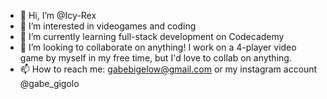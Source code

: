 - 👋 Hi, I’m @Icy-Rex
- 👀 I’m interested in videogames and coding
- 🌱 I’m currently learning full-stack development on Codecademy
- 💞️ I’m looking to collaborate on anything! I work on a 4-player video game by myself in my free time, but I'd love to collab on anything.
- 📫 How to reach me: gabebigelow@gmail.com or my instagram account @gabe_gigolo

<!---
Icy-Rex/Icy-Rex is a ✨ special ✨ repository because its `README.md` (this file) appears on your GitHub profile.
You can click the Preview link to take a look at your changes.
--->

